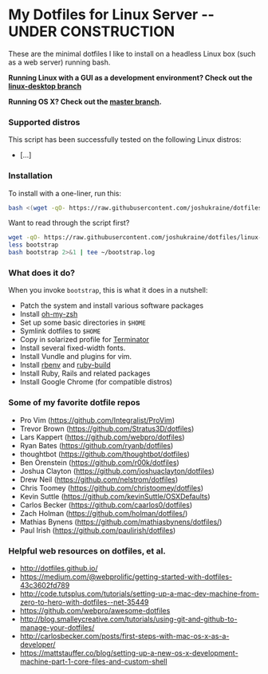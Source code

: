 # My Dotfiles for Linux Server -- UNDER CONSTRUCTION

These are the minimal dotfiles I like to install on a headless Linux box (such as a web server) running bash.

**Running Linux with a GUI as a development environment? Check out the [linux-desktop branch](https://github.com/joshukraine/dotfiles/tree/linux-desktop)**

**Running OS X? Check out the [master branch](https://github.com/joshukraine/dotfiles).**

### Supported distros

This script has been successfully tested on the following Linux distros:

* [...]

### Installation

To install with a one-liner, run this:

```sh
bash <(wget -qO- https://raw.githubusercontent.com/joshukraine/dotfiles/linux-desktop/bootstrap) 2>&1 | tee ~/bootstrap.log
```

Want to read through the script first?

```sh
wget -qO- https://raw.githubusercontent.com/joshukraine/dotfiles/linux-desktop/bootstrap > bootstrap
less bootstrap
bash bootstrap 2>&1 | tee ~/bootstrap.log
```

### What does it do?

When you invoke `bootstrap`, this is what it does in a nutshell:

* Patch the system and install various software packages
* Install [oh-my-zsh](https://github.com/robbyrussell/oh-my-zsh)
* Set up some basic directories in `$HOME`
* Symlink dotfiles to `$HOME`
* Copy in solarized profile for [Terminator](https://launchpad.net/terminator)
* Install several fixed-width fonts.
* Install Vundle and plugins for vim.
* Install [rbenv](https://github.com/sstephenson/rbenv) and [ruby-build](https://github.com/sstephenson/ruby-build#readme)
* Install Ruby, Rails and related packages
* Install Google Chrome (for compatible distros)


### Some of my favorite dotfile repos

* Pro Vim (https://github.com/Integralist/ProVim)
* Trevor Brown (https://github.com/Stratus3D/dotfiles)
* Lars Kappert (https://github.com/webpro/dotfiles)
* Ryan Bates (https://github.com/ryanb/dotfiles)
* thoughtbot (https://github.com/thoughtbot/dotfiles)
* Ben Orenstein (https://github.com/r00k/dotfiles)
* Joshua Clayton (https://github.com/joshuaclayton/dotfiles)
* Drew Neil (https://github.com/nelstrom/dotfiles)
* Chris Toomey (https://github.com/christoomey/dotfiles)
* Kevin Suttle (https://github.com/kevinSuttle/OSXDefaults)
* Carlos Becker (https://github.com/caarlos0/dotfiles)
* Zach Holman (https://github.com/holman/dotfiles/)
* Mathias Bynens (https://github.com/mathiasbynens/dotfiles/)
* Paul Irish (https://github.com/paulirish/dotfiles)


### Helpful web resources on dotfiles, et al.

* http://dotfiles.github.io/
* https://medium.com/@webprolific/getting-started-with-dotfiles-43c3602fd789
* http://code.tutsplus.com/tutorials/setting-up-a-mac-dev-machine-from-zero-to-hero-with-dotfiles--net-35449
* https://github.com/webpro/awesome-dotfiles
* http://blog.smalleycreative.com/tutorials/using-git-and-github-to-manage-your-dotfiles/
* http://carlosbecker.com/posts/first-steps-with-mac-os-x-as-a-developer/
* https://mattstauffer.co/blog/setting-up-a-new-os-x-development-machine-part-1-core-files-and-custom-shell
